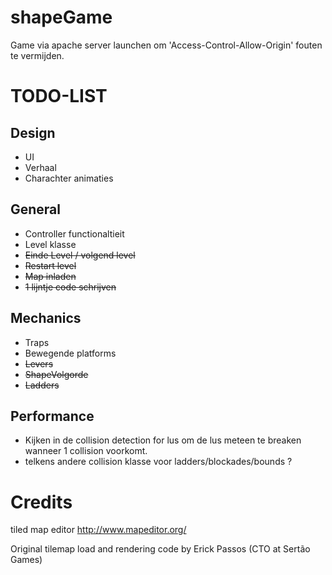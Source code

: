 shapeGame
=========
Game via apache server launchen om 'Access-Control-Allow-Origin' fouten te vermijden.

TODO-LIST
=========

Design
------
- UI
- Verhaal
- Charachter animaties

General
------
- Controller functionaltieit
- Level klasse
- ~~Einde Level / volgend level~~
- ~~Restart level~~
- ~~Map inladen~~
- ~~1 lijntje code schrijven~~

Mechanics
------
- Traps
- Bewegende platforms
- ~~Levers~~
- ~~ShapeVolgorde~~
- ~~Ladders~~

Performance
------
- Kijken in de collision detection for lus om de lus meteen te breaken wanneer 1 collision voorkomt.
- telkens andere collision klasse voor ladders/blockades/bounds ?

Credits
=========
tiled map editor http://www.mapeditor.org/

Original tilemap load and rendering code by Erick Passos (CTO at Sertão Games)